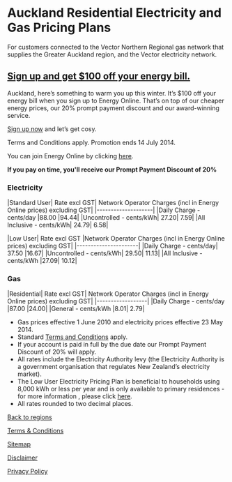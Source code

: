 # Auckland Residential Electricity and Gas Pricing Plans
For customers connected to the Vector Northern Regional gas network that supplies the Greater Auckland region, and the Vector electricity network.

 

## [Sign up and get $100 off your energy bill.](http://cheaperenergy.co.nz/)
Auckland, here’s something to warm you up this winter. It’s $100 off your energy bill when you sign up to Energy Online. That’s on top of our cheaper energy prices, our 20% prompt payment discount and our award-winning service.

[Sign up now](http://cheaperenergy.co.nz/) and let’s get cosy.

<p class="legals">Terms and Conditions apply. Promotion ends 14 July 2014.</p>

 


You can join Energy Online by clicking [here](http://www.energyonline.co.nz/Default.aspx?tabid=98).

**If you pay on time, you'll receive our Prompt Payment Discount of 20%**


### Electricity
|Standard User|	Rate excl GST|	Network Operator Charges (incl in Energy Online prices) excluding GST|
|--------------------|
|Daily Charge - cents/day	|88.00	|94.44|
|Uncontrolled - cents/kWh|	27.20|	7.59|
|All Inclusive - cents/kWh|	24.79|	6.58|
 

|Low User|	Rate excl GST	|Network Operator Charges (incl in Energy Online prices) excluding GST|
|----------------------|
|Daily Charge - cents/day|	37.50	|16.67|
|Uncontrolled - cents/kWh|	29.50|	11.13|
|All Inclusive - cents/kWh	|27.09|	10.12|

### Gas
|Residential|	Rate excl GST|	Network Operator Charges (incl in Energy Online prices) excluding GST|
|------------------|
|Daily Charge - cents/day	|87.00	|24.00|
|General - cents/kWh	|8.01|	2.79|

- Gas prices effective 1 June 2010 and electricity prices effective 23 May 2014.
- Standard [Terms and Conditions](http://www.energyonline.co.nz/terms) apply.
- If your account is paid in full by the due date our Prompt Payment Discount of 20% will apply.
- All rates include the Electricity Authority levy (the Electricity Authority is a government organisation that regulates New Zealand’s electricity market).
- The Low User Electricity Pricing Plan is beneficial to households using 8,000 kWh or less per year and is only available to primary residences - for more information , please click [here](http://www.energyonline.co.nz/Default.aspx?tabid=148).
- All rates rounded to two decimal places.

[Back to regions](http://www.energyonline.co.nz/residential/pricing_plans/electricity_and_gas_pricing_plans)

[Terms & Conditions](http://www.energyonline.co.nz/terms)

[Sitemap](http://www.energyonline.co.nz/home/site_map)

[Disclaimer](http://www.energyonline.co.nz/home/site_map/disclaimer)

[Privacy Policy](http://www.energyonline.co.nz/home/site_map/privacy_policy)
